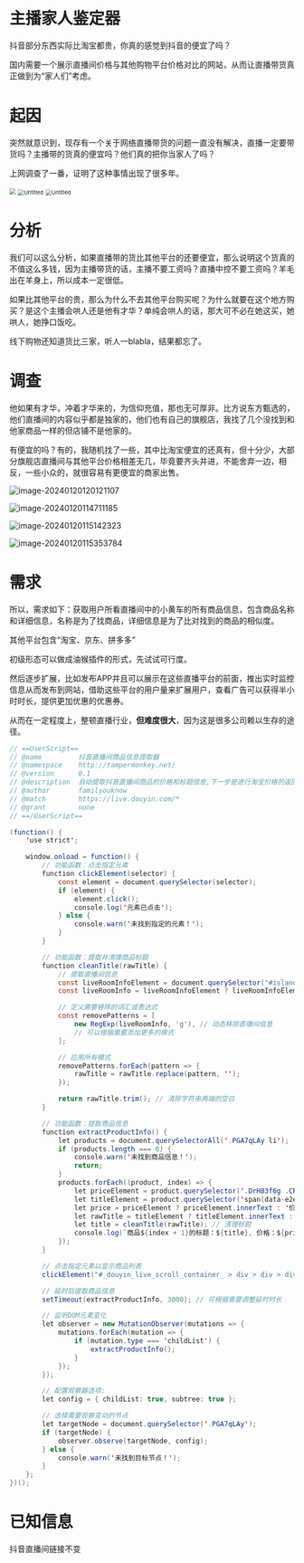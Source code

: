 # 主播家人鉴定器

抖音部分东西实际比淘宝都贵，你真的感觉到抖音的便宜了吗？

国内需要一个展示直播间价格与其他购物平台价格对比的网站，从而让直播带货真正做到为“家人们”考虑。

# 起因

突然就意识到，现存有一个关于网络直播带货的问题一直没有解决，直播一定要带货吗？主播带的货真的便宜吗？他们真的把你当家人了吗？

上网调查了一番，证明了这种事情出现了很多年。

<img src="./README.assets/Untitled.png" style="zoom:67%;" />

<img src="./README.assets/Untitled 2.png" alt="Untitled" style="zoom:67%;" />

<img src="./README.assets/Untitled 1.png" alt="Untitled" style="zoom:67%;" />

# 分析

我们可以这么分析，如果直播带的货比其他平台的还要便宜，那么说明这个货真的不值这么多钱，因为主播带货的话，主播不要工资吗？直播中控不要工资吗？羊毛出在羊身上，所以成本一定很低。

如果比其他平台的贵，那么为什么不去其他平台购买呢？为什么就要在这个地方购买？是这个主播会哄人还是他有才华？单纯会哄人的话，那大可不必在她这买，她哄人，她挣口饭吃。

线下购物还知道货比三家，听人一blabla，结果都忘了。

# 调查

他如果有才华，冲着才华来的，为信仰充值，那也无可厚非。比方说东方甄选的，他们直播间的内容似乎都是独家的，他们也有自己的旗舰店，我找了几个没找到和他家商品一样的但店铺不是他家的。

有便宜的吗？有的，我随机找了一些，其中比淘宝便宜的还真有，但十分少，大部分旗舰店直播间与其他平台价格相差无几，毕竟要齐头并进，不能舍弃一边，相反，一些小众的，就很容易有更便宜的商家出售。

![image-20240120120121107](./README.assets/image-20240120120121107.png)



![image-20240120114711185](./README.assets/image-20240120114711185.png)

![image-20240120115142323](./README.assets/image-20240120115142323.png)

![image-20240120115353784](./README.assets/image-20240120115353784.png)

# 需求

所以，需求如下：获取用户所看直播间中的小黄车的所有商品信息，包含商品名称和详细信息，名称是为了找商品，详细信息是为了比对找到的商品的相似度。

其他平台包含“淘宝、京东、拼多多”

初级形态可以做成油猴插件的形式，先试试可行度。

然后逐步扩展，比如发布APP并且可以展示在这些直播平台的前面，推出实时监控信息从而发布到网站，借助这些平台的用户量来扩展用户，查看广告可以获得半小时时长，提供更加优惠的优惠券。

从而在一定程度上，整顿直播行业，**但难度很大**，因为这是很多公司赖以生存的途径。

```java
// ==UserScript==
// @name         抖音直播间商品信息提取器
// @namespace    http://tampermonkey.net/
// @version      0.1
// @description  自动提取抖音直播间商品的价格和标题信息,下一步是进行淘宝价格的返回
// @author       familyouknow
// @match        https://live.douyin.com/*
// @grant        none
// ==/UserScript==

(function() {
    'use strict';

    window.onload = function() {
        // 功能函数：点击指定元素
        function clickElement(selector) {
            const element = document.querySelector(selector);
            if (element) {
                element.click();
                console.log('元素已点击');
            } else {
                console.warn('未找到指定的元素！');
            }
        }

        // 功能函数：提取并清理商品标题
        function cleanTitle(rawTitle) {
            // 提取直播间信息
            const liveRoomInfoElement = document.querySelector("#island_edf16 > div > div.BpZffg7x > div > div > a");
            const liveRoomInfo = liveRoomInfoElement ? liveRoomInfoElement.innerText : '';

            // 定义需要移除的词汇或表达式
            const removePatterns = [
                new RegExp(liveRoomInfo, 'g'), // 动态移除直播间信息
                // 可以根据需要添加更多的模式
            ];

            // 应用所有模式
            removePatterns.forEach(pattern => {
                rawTitle = rawTitle.replace(pattern, '');
            });

            return rawTitle.trim(); // 清除字符串两端的空白
        }

        // 功能函数：提取商品信息
        function extractProductInfo() {
            let products = document.querySelectorAll('.PGA7qLAy li');
            if (products.length === 0) {
                console.warn('未找到商品信息！');
                return;
            }
            products.forEach((product, index) => {
                let priceElement = product.querySelector('.DrH83f6g .CRfczKkD');
                let titleElement = product.querySelector('span[data-e2e="promotion-title"]');
                let price = priceElement ? priceElement.innerText : '价格未找到';
                let rawTitle = titleElement ? titleElement.innerText : '标题未找到';
                let title = cleanTitle(rawTitle); // 清理标题
                console.log(`商品${index + 1}的标题：${title}, 价格：${price}`);
            });
        }

        // 点击指定元素以显示商品列表
        clickElement("#_douyin_live_scroll_container_ > div > div > div > div > div._uuQkdQj > div > div.xrnYRWXb > div > div.YWlxyPHa > div > div > div:nth-child(2) > div > div > span");

        // 延时后提取商品信息
        setTimeout(extractProductInfo, 3000); // 可根据需要调整延时时长

        // 监听DOM元素变化
        let observer = new MutationObserver(mutations => {
            mutations.forEach(mutation => {
                if (mutation.type === 'childList') {
                    extractProductInfo();
                }
            });
        });

        // 配置观察器选项:
        let config = { childList: true, subtree: true };

        // 选择需要观察变动的节点
        let targetNode = document.querySelector('.PGA7qLAy');
        if (targetNode) {
            observer.observe(targetNode, config);
        } else {
            console.warn('未找到目标节点！');
        }
    };
})();
```


# 已知信息

抖音直播间链接不变
